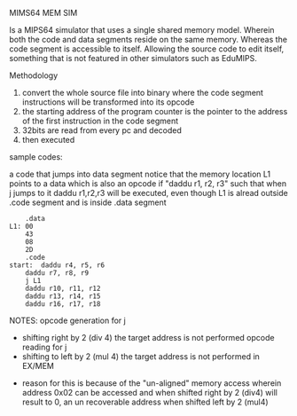 MIMS64 MEM SIM

Is a MIPS64 simulator that uses a single shared memory model. Wherein both the code and data segments reside on the same memory. Whereas the code segment is accessible to itself. Allowing the source code to edit itself, something that is not featured in other simulators such as EduMIPS.

Methodology
1. convert the whole source file into binary where the code segment instructions will be transformed into its opcode
2. the starting address of the program counter is the pointer to the address of the first instruction in the code segment
3. 32bits are read from every pc and decoded
4. then executed

sample codes:

a code that jumps into data segment
notice that the memory location L1 points to a data which is also an opcode if "daddu r1, r2, r3" such that when j jumps to it daddu r1,r2,r3 will be executed, even though L1 is alread outside .code segment and is inside .data segment

```
	.data
L1:	00
	43
	08
	2D
	.code
start:	daddu r4, r5, r6
	daddu r7, r8, r9
	j L1
	daddu r10, r11, r12
	daddu r13, r14, r15
	daddu r16, r17, r18
```

NOTES: 
opcode generation for j
- shifting right by 2 (div 4) the target address is not performed
opcode reading for j
- shifting to left by 2 (mul 4) the target address is not performed in EX/MEM
* reason for this is because of the "un-aligned" memory access wherein address 0x02 can be accessed and when shifted right by 2 (div4) will result to 0, an  un recoverable address when shifted left by 2 (mul4)
